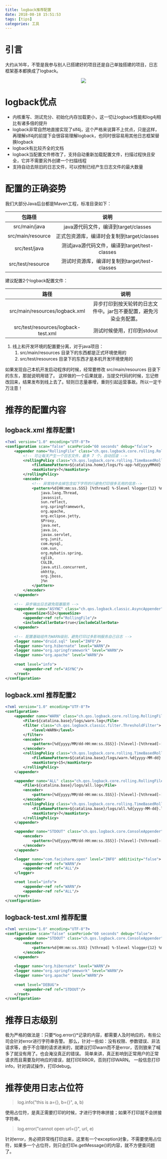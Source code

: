 ```yaml
---
title: logback推荐配置
date: 2018-08-18 15:51:53
tags: [tips]
categories: 工具
---
```


# 引言

大约从16年，不管是我参与别人已搭建好的项目还是自己单独搭建的项目，日志框架基本都换成了logback。

<div align=center><img src="../../../../images/2018-8/logback.jpg" algin="center"/></div><!-- more -->

# logback优点

- 内核重写、测试充分、初始化内存加载更小，这一切让logback性能和log4j相比有诸多倍的提升
- logback非常自然地直接实现了slf4j，这个严格来说算不上优点，只是这样，再理解slf4j的前提下会很容易理解logback，也同时很容易用其他日志框架替换logback
- logback有比较齐全的文档
- logback当配置文件修改了，支持自动重新加载配置文件，扫描过程快且安全，它并不需要另外创建一个扫描线程
- 支持自动去除旧的日志文件，可以控制已经产生日志文件的最大数量

# 配置的正确姿势

我们大部分Java后台都是Maven工程，标准目录如下：

|      包路径       |                     说明                      |
| :---------------: | :-------------------------------------------: |
|   src/main/java   |     java源代码文件，编译到target/classes      |
| src/main/resource |  正式包资源库，编译时会复制到target/classes   |
|   src/test/java   | 测试java源代码文件，编译到target/test-classes |
| src/test/resource | 测试时资源库，编译时复制到target/test-classes |

建议配置2个logback配置文件：

|                路径                 |                             说明                             |
| :---------------------------------: | :----------------------------------------------------------: |
|   src/main/resources/logback.xml    | 异步打印到按天轮转的日志文件中。jar包不要配置，避免污染业务配置。 |
| src/test/resources/logback-test.xml |                  测试时候使用，打印到stdout                  |

1. 线上和开发环境的配置要分离，对于java项目：
   1. src/main/resources 目录下的东西都是正式环境使用的
   2. src/test/resources 目录下的东西才是本机开发环境使用的

如果发现自己本机开发启动程序的时候，经常要修改 src/main/resources 目录下的东东，那就说明用错了。
这样做的一个后果就是，当提交代码的时候，忘记修改回来，结果发布到线上去了。轻则日志量暴增，重则引起运营事故。所以一定千万注意！

# 推荐的配置内容

## logback.xml 推荐配置1

```xml
<?xml version="1.0" encoding="UTF-8"?>
<configuration scan="false" scanPeriod="60 seconds" debug="false">
    <appender name="RollingFile" class="ch.qos.logback.core.rolling.RollingFileAppender">
        <!-- 可让每天产生一个日志文件，最多 7 个，自动回滚 -->
        <rollingPolicy class="ch.qos.logback.core.rolling.TimeBasedRollingPolicy">
            <fileNamePattern>${catalina.home}/logs/fs-app-%d{yyyyMMdd}.log.zip</fileNamePattern>
            <maxHistory>7</maxHistory>
        </rollingPolicy>
        <encoder>
            <!-- 异常栈中去掉包含如下字符的行避免打印很多无用的信息-->
            <pattern>%d{HH:mm:ss.SSS} [%thread] %-5level %logger{12} %msg%rEx{full,
                java.lang.Thread,
                javassist,
                sun.reflect,
                org.springframework,
                org.apache,
                org.eclipse.jetty,
                $Proxy,
                java.net,
                java.io,
                javax.servlet,
                org.junit,
                com.mysql,
                com.sun,
                org.mybatis.spring,
                cglib,
                CGLIB,
                java.util.concurrent,
                okhttp,
                org.jboss,
                }%n
            </pattern>
        </encoder>
    </appender>
 
    <!-- 异步输出日志避免阻塞服务 -->
    <appender name="ASYNC" class="ch.qos.logback.classic.AsyncAppender">
        <queueSize>512</queueSize>
        <appender-ref ref="RollingFile"/>
      	<includeCallerData>true</includeCallerData>
    </appender>
 
    <!-- 配置基础组件为WARN级别，避免打印过多影响服务自己日志 -->
    <logger name="druid.sql" level="INFO"/>
    <logger name="org.hibernate" level="WARN"/>
    <logger name="org.springframework" level="WARN"/>
    <logger name="org.apache" level="WARN"/>
 
    <root level="info">
        <appender-ref ref="ASYNC"/>
    </root>
</configuration>
```

## logback.xml 推荐配置2

```xml
<?xml version="1.0" encoding="UTF-8"?>
<configuration>
    <appender name="WARN" class="ch.qos.logback.core.rolling.RollingFileAppender">
        <File>${catalina.base}/logs/warn.log</File>
        <filter class="ch.qos.logback.classic.filter.ThresholdFilter">
            <level>WARN</level>
        </filter>
        <encoder>
            <pattern>[%d{yyyy/MM/dd-HH:mm:ss.SSS}]-[%level]-[%thread]-[%class:%line]- %msg%n</pattern>
        </encoder>
        <rollingPolicy class="ch.qos.logback.core.rolling.TimeBasedRollingPolicy">
            <FileNamePattern>${catalina.base}/logs/warn.%d{yyyy-MM-dd}.log.zip</FileNamePattern>
            <maxHistory>15</maxHistory>
        </rollingPolicy>
    </appender>

    <appender name="ALL" class="ch.qos.logback.core.rolling.RollingFileAppender">
        <File>${catalina.base}/logs/all.log</File>
        <encoder>
            <pattern>[%d{yyyy/MM/dd-HH:mm:ss.SSS}]-[%level]-[%thread]-[%class:%line]- %msg%n</pattern>
        </encoder>
        <rollingPolicy class="ch.qos.logback.core.rolling.TimeBasedRollingPolicy">
            <FileNamePattern>${catalina.base}/logs/all.%d{yyyy-MM-dd}.log.zip</FileNamePattern>
            <maxHistory>7</maxHistory>
        </rollingPolicy>
    </appender>

    <appender name="STDOUT" class="ch.qos.logback.core.ConsoleAppender">
        <encoder>
            <pattern>[%d{yyyy/MM/dd-HH:mm:ss.SSS}]-[%level]-[%thread]-[%class:%line]- %msg%n</pattern>
        </encoder>
    </appender>

    <logger name="com.facishare.open" level="INFO" additivity="false">
        <appender-ref ref="WARN"/>
        <appender-ref ref="ALL"/>
    </logger>

    <root level="info">
        <appender-ref ref="WARN"/>
        <appender-ref ref="ALL"/>
    </root>
</configuration>
```

## logback-test.xml 推荐配置

```xml
<?xml version="1.0" encoding="UTF-8"?>
<configuration scan="false" scanPeriod="60 seconds" debug="false">
    <appender name="STDOUT" class="ch.qos.logback.core.ConsoleAppender">
        <encoder>
            <pattern>%d{HH:mm:ss.SSS} [%thread] %-5level %logger{12} %msg%n</pattern>
        </encoder>
    </appender>
 
    <logger name="org.hibernate" level="WARN"/>
    <logger name="org.springframework" level="WARN"/>
    <logger name="org.apache" level="WARN"/>
 
    <root level="DEBUG">
        <appender-ref ref="STDOUT"/>
    </root>
</configuration>
```

# 推荐日志级别

极为严格的做法是：只要*log.error()*记录的内容，都需要人及时响应的，有些公司会针对error进行字符串告警。
那么，针对一些如：没有权限、参数错误、非法请求等，由于不合理的请求进来的，就建议打印warn而不是error，否则狼来了喊多了就没有用了。也会淹没真正的错误。
简单来讲，真正影响到正常用户的正常请求而且需要及时响应的错误，就打印ERROR，否则打印WARN。
一般信息打印info，针对调试操作，打印debug。

# 推荐使用日志占位符

> log.info("this is a={}, b={}", a, b)

使用占位符，是真正需要打印的时候，才进行字符串拼接；如果不打印就不会拼接字符串。

> log.error("cannot open url={}", url, e)

针对error，务必把异常栈打印出来，这里有一个exception对象，不需要使用占位符，如果多一个占位符，则只会打印e.getMessage()的内容，就不方便查问题了。 